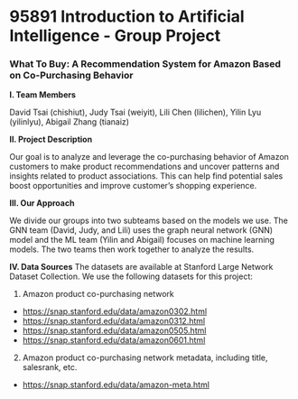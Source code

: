 # 95891 Introduction to Artificial Intelligence - Group Project
### What To Buy: A Recommendation System for Amazon Based on Co-Purchasing Behavior

**I. Team Members**

David Tsai (chishiut), Judy Tsai (weiyit), Lili Chen (lilichen), Yilin Lyu (yilinlyu), Abigail Zhang (tianaiz)

**II. Project Description**

Our goal is to analyze and leverage the co-purchasing behavior of Amazon customers to make product recommendations and uncover patterns and insights related to product associations. This can help find potential sales boost opportunities and improve customer’s shopping experience.

**III. Our Approach**

We divide our groups into two subteams based on the models we use. The GNN team (David, Judy, and Lili) uses the graph neural network (GNN) model and the ML team (Yilin and Abigail) focuses on machine learning models. The two teams then work together to analyze the results.

**IV. Data Sources**
The datasets are available at Stanford Large Network Dataset Collection. We use the following datasets for this project:
1. Amazon product co-purchasing network
- https://snap.stanford.edu/data/amazon0302.html
- https://snap.stanford.edu/data/amazon0312.html
- https://snap.stanford.edu/data/amazon0505.html
- https://snap.stanford.edu/data/amazon0601.html
2. Amazon product co-purchasing network metadata, including title, salesrank, etc.
- https://snap.stanford.edu/data/amazon-meta.html
